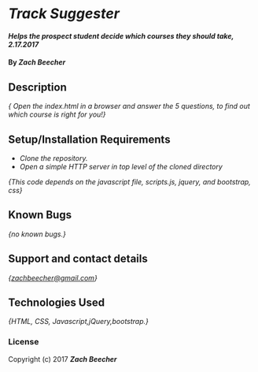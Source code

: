 # _Track Suggester_

#### _Helps the prospect student decide which courses they should take, 2.17.2017_

#### By _**Zach Beecher**_

## Description

_{ Open the index.html in a browser and answer the 5 questions, to find out which course is right for you!}_

## Setup/Installation Requirements

* _Clone the repository._
* _Open a simple HTTP server in top level of the cloned directory_

_{This code depends on the javascript file, scripts.js, jquery, and bootstrap, css}_

## Known Bugs

_{no known bugs.}_

## Support and contact details

_{zachbeecher@gmail.com}_

## Technologies Used

_{HTML, CSS, Javascript,jQuery,bootstrap.}_

### License


Copyright (c) 2017 **_Zach Beecher_**
